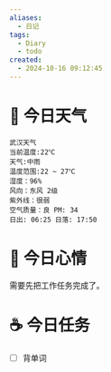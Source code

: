 ```yaml
---
aliases:
  - 日记
tags:
  - Diary
  - todo
created:
  - 2024-10-16 09:12:45
---
```

# 🌅 今日天气

``` 
武汉天气
当前温度:22℃
天气:中雨
温度范围:22 ~ 27℃
湿度：96%
风向：东风 2级
紫外线：很弱
空气质量：良 PM: 34
日出: 06:25 日落: 17:50
```

# 🍋 今日心情

需要先把工作任务完成了。

# ☕ 今日任务

- [ ] 背单词


